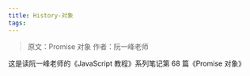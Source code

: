 ```yaml
---
title: History-对象
tags:
---
```


> 原文：Promise 对象
> 作者：阮一峰老师

这是读阮一峰老师的《JavaScript 教程》系列笔记第 68 篇《Promise 对象》